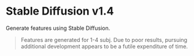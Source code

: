 # Stable Diffusion v1.4

Generate features using Stable Diffusion.


> Features are generated for 1-4 subj. Due to poor results, pursuing additional development appears to be a futile expenditure of time.